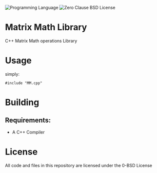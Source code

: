 ![Programming Language](https://img.shields.io/badge/C++-Programming%20Language-brightgreen)
![Zero Clause BSD License](https://img.shields.io/badge/License-BSD%20Zero%20Clause-green)

# Matrix Math Library
C++ Matrix Math operations Library

# Usage
simply:
```
#include "MM.cpp"
```

# Building
## Requirements:
- A C++ Compiler

# License
All code and files in this repository are licensed under the 0-BSD License
